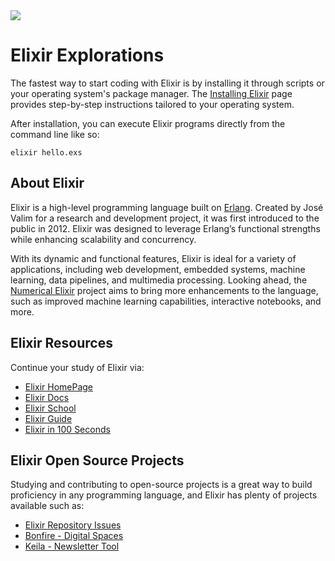 <img src="https://raw.githubusercontent.com/rtoal/polyglot/master/docs/resources/elixir-logo-64.png">

# Elixir Explorations

The fastest way to start coding with Elixir is by installing it through scripts or your operating system's package manager. The [Installing Elixir](https://elixir-lang.org/install.html) page provides step-by-step instructions tailored to your operating system.

After installation, you can execute Elixir programs directly from the command line like so:

```
elixir hello.exs
```

## About Elixir

Elixir is a high-level programming language built on [Erlang](https://github.com/rtoal/ple/tree/main/erlang). Created by José Valim for a research and development project, it was first introduced to the public in 2012. Elixir was designed to leverage Erlang’s functional strengths while enhancing scalability and concurrency.

With its dynamic and functional features, Elixir is ideal for a variety of applications, including web development, embedded systems, machine learning, data pipelines, and multimedia processing. Looking ahead, the [Numerical Elixir](https://github.com/elixir-nx) project aims to bring more enhancements to the language, such as improved machine learning capabilities, interactive notebooks, and more.

## Elixir Resources

Continue your study of Elixir via:

- [Elixir HomePage](https://elixir-lang.org/)
- [Elixir Docs](https://elixir-lang.org/docs.html)
- [Elixir School](https://elixirschool.com/en)
- [Elixir Guide](https://hexdocs.pm/elixir/introduction.html)
- [Elixir in 100 Seconds](https://youtu.be/R7t7zca8SyM?si=GlJrsm1A0zVtEiqY)

## Elixir Open Source Projects

Studying and contributing to open-source projects is a great way to build proficiency in any programming language, and Elixir has plenty of projects available such as:

- [Elixir Repository Issues](https://github.com/elixir-lang/elixir/issues)
- [Bonfire - Digital Spaces](https://github.com/bonfire-networks/bonfire-app/labels/Good%20first%20issue)
- [Keila - Newsletter Tool](https://github.com/pentacent/keila/issues)
